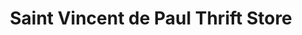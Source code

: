 ---
title: "Saint Vincent de Paul Thrift Store"
url: /saint-louis/saint-vincent-de-paul-thrift-store-lemay-ferry-road/
shop: charity
---